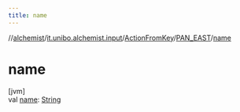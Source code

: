 ```yaml
---
title: name
---
```

//[alchemist](../../../../index.html)/[it.unibo.alchemist.input](../../index.html)/[ActionFromKey](../index.html)/[PAN_EAST](index.html)/[name](name.html)



# name



[jvm]\
val [name](name.html): [String](https://kotlinlang.org/api/latest/jvm/stdlib/kotlin/-string/index.html)




